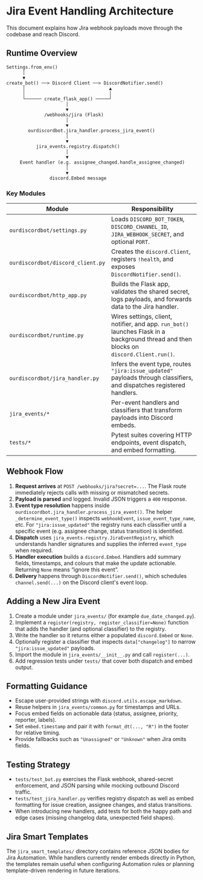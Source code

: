 # Jira Event Handling Architecture

This document explains how Jira webhook payloads move through the codebase and reach Discord.

## Runtime Overview

```
Settings.from_env()
      │
      ▼
create_bot() ──> Discord Client ──> DiscordNotifier.send()
      │                               ▲
      │                               │
      └────── create_flask_app() ─────┘
                      │
                      ▼
              /webhooks/jira (Flask)
                      │
                      ▼
        ourdiscordbot.jira_handler.process_jira_event()
                      │
                      ▼
           jira_events.registry.dispatch()
                      │
                      ▼
     Event handler (e.g. assignee_changed.handle_assignee_changed)
                      │
                      ▼
                discord.Embed message
```

### Key Modules

| Module | Responsibility |
| --- | --- |
| `ourdiscordbot/settings.py` | Loads `DISCORD_BOT_TOKEN`, `DISCORD_CHANNEL_ID`, `JIRA_WEBHOOK_SECRET`, and optional `PORT`. |
| `ourdiscordbot/discord_client.py` | Creates the `discord.Client`, registers `!health`, and exposes `DiscordNotifier.send()`. |
| `ourdiscordbot/http_app.py` | Builds the Flask app, validates the shared secret, logs payloads, and forwards data to the Jira handler. |
| `ourdiscordbot/runtime.py` | Wires settings, client, notifier, and app. `run_bot()` launches Flask in a background thread and then blocks on `discord.Client.run()`. |
| `ourdiscordbot/jira_handler.py` | Infers the event type, routes `"jira:issue_updated"` payloads through classifiers, and dispatches registered handlers. |
| `jira_events/*` | Per-event handlers and classifiers that transform payloads into Discord embeds. |
| `tests/*` | Pytest suites covering HTTP endpoints, event dispatch, and embed formatting. |

## Webhook Flow

1. **Request arrives** at `POST /webhooks/jira?secret=...`. The Flask route immediately rejects calls with missing or mismatched secrets.
2. **Payload is parsed** and logged. Invalid JSON triggers a `400` response.
3. **Event type resolution** happens inside `ourdiscordbot.jira_handler.process_jira_event()`. The helper `_determine_event_type()` inspects `webhookEvent`, `issue_event_type_name`, etc. For `"jira:issue_updated"` the registry runs each classifier until a specific event (e.g. assignee change, status transition) is identified.
4. **Dispatch** uses `jira_events.registry.JiraEventRegistry`, which understands handler signatures and supplies the inferred `event_type` when required.
5. **Handler execution** builds a `discord.Embed`. Handlers add summary fields, timestamps, and colours that make the update actionable. Returning `None` means “ignore this event”.
6. **Delivery** happens through `DiscordNotifier.send()`, which schedules `channel.send(...)` on the Discord client's event loop.

## Adding a New Jira Event

1. Create a module under `jira_events/` (for example `due_date_changed.py`).
2. Implement a `register(registry, register_classifier=None)` function that adds the handler (and optional classifier) to the registry.
3. Write the handler so it returns either a populated `discord.Embed` or `None`.
4. Optionally register a classifier that inspects `data["changelog"]` to narrow `"jira:issue_updated"` payloads.
5. Import the module in `jira_events/__init__.py` and call `register(...)`.
6. Add regression tests under `tests/` that cover both dispatch and embed output.

## Formatting Guidance

- Escape user-provided strings with `discord.utils.escape_markdown`.
- Reuse helpers in `jira_events/common.py` for timestamps and URLs.
- Focus embed fields on actionable data (status, assignee, priority, reporter, labels).
- Set `embed.timestamp` and pair it with `format_dt(..., "R")` in the footer for relative timing.
- Provide fallbacks such as `"Unassigned"` or `"Unknown"` when Jira omits fields.

## Testing Strategy

- `tests/test_bot.py` exercises the Flask webhook, shared-secret enforcement, and JSON parsing while mocking outbound Discord traffic.
- `tests/test_jira_handler.py` verifies registry dispatch as well as embed formatting for issue creation, assignee changes, and status transitions.
- When introducing new handlers, add tests for both the happy path and edge cases (missing changelog data, unexpected field shapes).

## Jira Smart Templates

The `jira_smart_templates/` directory contains reference JSON bodies for Jira Automation. While handlers currently render embeds directly in Python, the templates remain useful when configuring Automation rules or planning template-driven rendering in future iterations.
